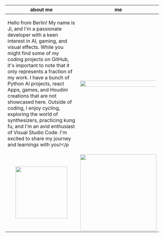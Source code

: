 | about me | me |
|:----------------------:|:---:|
|<p align="left">Hello from Berlin! My name is Ji, and I'm a passionate developer with a keen interest in AI, gaming, and visual effects. While you might find some of my coding projects on GitHub, it's important to note that it only represents a fraction of my work. I have a bunch of  Python AI projects, react Apps, games, and Houdini creations that are not showcased here. Outside of coding, I enjoy cycling, exploring the world of synthesizers, practicing kung fu, and I'm an avid enthusiast of Visual Studio Code. I'm excited to share my journey and learnings with you!</p| <img src="https://github.com/ji-soft/ji-soft/blob/main/result1709804787-ezgif.com-resize.gif?raw=true" width="350%" /> |
| <img src="https://github.com/ji-soft/kubyplexer/blob/main/images/kubyplexernobg.jpg?raw=true" width="170" /> | <img src="https://github.com/ji-soft/ji_ui/blob/master/images/ji_ui_mascot_3.png?raw=true" width="250" /> |
